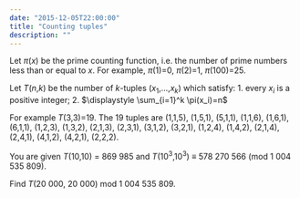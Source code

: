 ```yaml
---
date: "2015-12-05T22:00:00"
title: "Counting tuples"
description: ""
---
```


<p>
Let <var>π</var>(<var>x</var>) be the prime counting function, i.e. the number of prime numbers less than or equal to <var>x</var>.
For example, <var>π</var>(1)=0, <var>π</var>(2)=1, <var>π</var>(100)=25.
</p>
<p>
Let <var>T</var>(<var>n</var>,<var>k</var>) be the number of <var>k</var>-tuples (<var>x</var><sub>1</sub>,…,<var>x<sub>k</sub></var>) which satisfy:
1. every <var>x<sub>i</sub></var> is a positive integer;
2. $\displaystyle \sum_{i=1}^k \pi(x_i)=n$
</p>
<p>
For example <var>T</var>(3,3)=19.
The 19 tuples are (1,1,5), (1,5,1), (5,1,1), (1,1,6), (1,6,1), (6,1,1), (1,2,3), (1,3,2), (2,1,3), (2,3,1), (3,1,2), (3,2,1), (1,2,4), (1,4,2), (2,1,4), (2,4,1), (4,1,2), (4,2,1), (2,2,2).
</p>
<p>
You are given <var>T</var>(10,10) = 869 985 and <var>T</var>(10<sup>3</sup>,10<sup>3</sup>) ≡ 578 270 566 (mod 1 004 535 809).
</p><p>
Find <var>T</var>(20 000, 20 000) mod 1 004 535 809.
</p>

